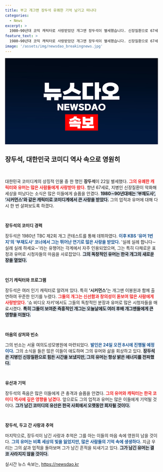 ```yaml
---
title: 부고 개그맨 장두석 유쾌한 기억 남기고 떠나다
categories:
  - News
excerpt: >
  1980∼90년대 코믹 캐릭터로 사랑받았던 개그맨 장두석이 별세했습니다. 신장질환으로 67세를 달리던 그는 개그 콘테스트로 데뷔해 유행어 ‘실례 실례 합니다’를 남긴 전설로 기억됩니다.
feature_text: >
  1980∼90년대 코믹 캐릭터로 사랑받았던 개그맨 장두석이 별세했습니다. 신장질환으로 67세를 달리던 그는 개그 콘테스트로 데뷔해 유행어 ‘실례 실례 합니다’를 남긴 전설로 기억됩니다.
image: '/assets/img/newsdao_breakingnews.jpg'
---
```


<p><img src="/assets/img/newsdao_breakingnews.jpg" alt="implanttips 속보" /></p>

<h2 data-ke-size="size26">장두석, 대한민국 코미디 역사 속으로 영원히</h2>

<p data-ke-size="size16">&nbsp;</p>

<p>대한민국 코미디계의 상징적 인물 중 한 명인 <strong>장두석</strong>이 22일 별세했다. <b><span style="color: #ee2323;">그의 유쾌한 캐릭터와 유머는 많은 사람들에게 사랑받아 왔다.</span></b> 향년 67세로, 지병인 신장질환이 악화해 세상을 떠났다는 소식은 많은 이들에게 슬픔을 안겼다. <b><span style="background-color: #21538527;">1980∼90년대에는 ‘부채도사’, ‘시커먼스’와 같은 캐릭터로 코미디계에서 큰 사랑을 받았다.</span></b> 그의 업적과 유머에 대해 다시 한 번 살펴보도록 하겠다.</p>

<p data-ke-size="size16">&nbsp;</p>

<p><strong>장두석의 코미디 경력</strong></p>

<p>장두석은 1980년 TBC 제2회 개그 콘테스트를 통해 데뷔하였다. <b><span style="color: #1a5490;">이후 KBS ‘유머 1번지’의 ‘부채도사’ 코너에서 그는 뛰어난 연기로 많은 사랑을 받았다.</span></b> '실례 실례 합니다∼ 실례 실례 하세요∼'라는 유행어는 각계에서 자주 인용되었으며, 그는 특히 다채로운 표정과 유머로 시청자들의 마음을 사로잡았다. <b><span style="background-color: #21538527;">그의 독창적인 유머는 한국 개그의 새로운 장을 열었다.</span></b></p>

<p data-ke-size="size16">&nbsp;</p>

<p><strong>인기 캐릭터와 프로그램</strong></p>

<p>장두석은 여러 인기 캐릭터로 알려져 있다. 특히 <strong>‘시커먼스’</strong>는 개그맨 이봉원과 함께 출연하여 꾸준한 인기를 누렸다. <b><span style="color: #ee2323;">그들의 개그는 신선함과 창의성이 돋보여 많은 사람에게 사랑받았다.</span></b> ‘쇼 비디오 자키’에서도 그들의 독창적인 분장과 유머로 많은 시청자들을 매료시켰다. <b><span style="background-color: #21538527;">특히 그들이 보여준 즉흥적인 개그는 오늘날에도 여러 후배 개그맨들에게 큰 영향을 미쳤다.</span></b></p>

<p data-ke-size="size16">&nbsp;</p>

<p><strong>마음의 상처와 빈소</strong></p>

<p>그의 빈소는 서울 여의도성모병원에 마련되었다. <b><span style="color: #1a5490;">발인은 24일 오전 8시에 진행될 예정이다.</span></b> 그의 소식을 들은 많은 이들이 애도하며 그의 유머와 삶을 회상하고 있다. <b><span style="background-color: #21538527;">장두석은 지병인 신장질환으로 힘든 시간을 보냈지만, 그의 유머는 항상 밝은 에너지를 전파했다.</span></b></p>

<p data-ke-size="size16">&nbsp;</p>

<p><strong>유산과 기억</strong></p>

<p>장두석의 죽음은 많은 이들에게 큰 충격과 슬픔을 안겼다. <b><span style="color: #ee2323;">그의 유머와 캐릭터는 한국 코미디 역사에 깊은 영향을 남겼다.</span></b> 앞으로도 그의 업적과 유머는 많은 이들에게 기억될 것이다. <b><span style="background-color: #21538527;">그가 남긴 코미디의 유산은 한국 사회에서 오랫동안 회자될 것이다.</span></b></p>

<p data-ke-size="size16">&nbsp;</p>

<p><strong>장두석, 두고 간 사랑과 추억</strong></p>

<p>마지막으로, 장두석이 남긴 사랑과 추억은 그를 아는 이들의 마음 속에 영원히 남을 것이다. <b><span style="color: #1a5490;">그의 유머는 비록 세상의 빛을 잃었지만, 많은 사람들의 기억 속에 생생하다.</span></b> 지금 우리는 그의 삶과 업적을 돌아보며 그가 남긴 흔적을 되새기고 있다. <b><span style="background-color: #21538527;">그가 남긴 유머는 결코 사라지지 않을 것이다.</span></b></p>
실시간 뉴스 속보는, <a href="https://newsdao.kr" rel="dofollow">https://newsdao.kr</a>


